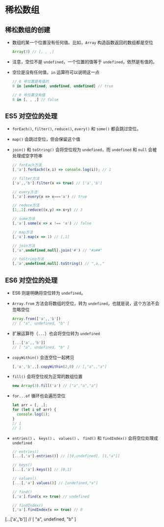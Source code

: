 # 稀松数组

## 稀松数组的创建

*   数组的某一个位置没有任何值。比如，`Array` 构造函数返回的数组都是空位

    ```javascript
    Array(3) // [, , ,]
    ```

*   注意，空位不是 `undefined`，一个位置的值等于 `undefined`，依然是有值的。

*   空位是没有任何值，`in` 运算符可以说明这一点

    ```javascript
    // 0 号位置是有值的
    0 in [undefined, undefined, undefined] // true

    // 0 号位置没有值
    0 in [, , ,] // false
    ```

## ES5 对空位的处理

*   `forEach()`, `filter()`, `reduce()`, `every()` 和 `some()` 都会跳过空位。

*   `map()` 会跳过空位，但会保留这个值

*   `join()` 和 `toString()` 会将空位视为 `undefined`，而 `undefined` 和 `null` 会被处理成空字符串

    ```javascript
    // forEach方法
    [,'a'].forEach((x,i) => console.log(i)); // 1

    // filter方法
    ['a',,'b'].filter(x => true) // ['a','b']

    // every方法
    [,'a'].every(x => x==='a') // true

    // reduce方法
    [1,,2].reduce((x,y) => x+y) // 3

    // some方法
    [,'a'].some(x => x !== 'a') // false

    // map方法
    [,'a'].map(x => 1) // [,1]

    // join方法
    [,'a',undefined,null].join('#') // "#a##"

    // toString方法
    [,'a',undefined,null].toString() // ",a,,"
    ```

## ES6 对空位的处理

*   ES6 则是明确将空位转为 `undefined`。

*   `Array.from` 方法会将数组的空位，转为 `undefined`，也就是说，这个方法不会忽略空位

    ```javascript
    Array.from(['a',,'b'])
    // [ "a", undefined, "b" ]
    ```

*   扩展运算符（`...`）也会将空位转为 `undefined`

    ```javascript
    [...['a',,'b']]
    // [ "a", undefined, "b" ]
    ```

*   `copyWithin()` 会连空位一起拷贝

    ```javascript
    [,'a','b',,].copyWithin(2,0) // [,"a",,"a"]
    ```

*   `fill()` 会将空位视为正常的数组位置

    ```javascript
    new Array(3).fill('a') // ["a","a","a"]

    ```

*   `for...of` 循环也会遍历空位

    ```javascript
    let arr = [, ,];
    for (let i of arr) {
      console.log(1);
    }
    // 1
    // 1
    ```

*   `entries()` 、 `keys()` 、 `values()` 、 `find()` 和 `findIndex()` 会将空位处理成 `undefined`

    ```javascript
    // entries()
    [...[,'a'].entries()] // [[0,undefined], [1,"a"]]

    // keys()
    [...[,'a'].keys()] // [0,1]

    // values()
    [...[,'a'].values()] // [undefined,"a"]

    // find()
    [,'a'].find(x => true) // undefined

    // findIndex()
    [,'a'].findIndex(x => true) // 0
    ```

\[...\['a',,'b']]
// \[ "a", undefined, "b" ]
